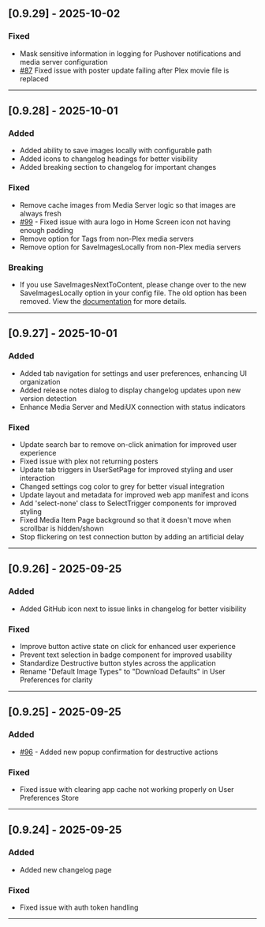## [0.9.29] - 2025-10-02

### Fixed

- Mask sensitive information in logging for Pushover notifications and media server configuration
- [#87](https://github.com/mediux-team/AURA/issues/87) Fixed issue with poster update failing after Plex movie file is replaced

---

## [0.9.28] - 2025-10-01

### Added

- Added ability to save images locally with configurable path
- Added icons to changelog headings for better visibility
- Added breaking section to changelog for important changes

### Fixed

- Remove cache images from Media Server logic so that images are always fresh
- [#99](https://github.com/mediux-team/AURA/issues/99) - Fixed issue with aura logo in Home Screen icon not having enough padding
- Remove option for Tags from non-Plex media servers
- Remove option for SaveImagesLocally from non-Plex media servers

### Breaking

- If you use SaveImagesNextToContent, please change over to the new SaveImagesLocally option in your config file. The old option has been removed. View the [documentation](https://mediux-team.github.io/AURA/config#saveimageslocallyenabled) for more details.

---

## [0.9.27] - 2025-10-01

### Added

- Added tab navigation for settings and user preferences, enhancing UI organization
- Added release notes dialog to display changelog updates upon new version detection
- Enhance Media Server and MediUX connection with status indicators

### Fixed

- Update search bar to remove on-click animation for improved user experience
- Fixed issue with plex not returning posters
- Update tab triggers in UserSetPage for improved styling and user interaction
- Changed settings cog color to grey for better visual integration
- Update layout and metadata for improved web app manifest and icons
- Add 'select-none' class to SelectTrigger components for improved styling
- Fixed Media Item Page background so that it doesn't move when scrollbar is hidden/shown
- Stop flickering on test connection button by adding an artificial delay

---

## [0.9.26] - 2025-09-25

### Added

- Added GitHub icon next to issue links in changelog for better visibility

### Fixed

- Improve button active state on click for enhanced user experience
- Prevent text selection in badge component for improved usability
- Standardize Destructive button styles across the application
- Rename "Default Image Types" to "Download Defaults" in User Preferences for clarity

---

## [0.9.25] - 2025-09-25

### Added

- [#96](https://github.com/mediux-team/AURA/issues/96) - Added new popup confirmation for destructive actions

### Fixed

- Fixed issue with clearing app cache not working properly on User Preferences Store

---

## [0.9.24] - 2025-09-25

### Added

- Added new changelog page

### Fixed

- Fixed issue with auth token handling

---
